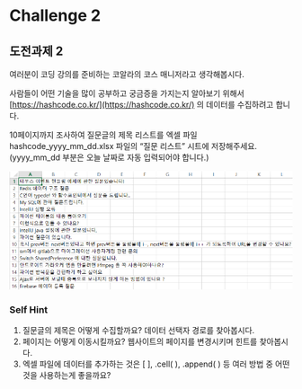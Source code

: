 # Challenge 2

## 도전과제 2

여러분이 코딩 강의를 준비하는 코알라의 코스 매니저라고 생각해봅시다. 

사람들이 어떤 기술을 많이 공부하고 궁금증을 가지는지 알아보기 위해서 [https://hashcode.co.kr/](https://hashcode.co.kr/) 의 데이터를 수집하려고 합니다. 

10페이지까지 조사하여 질문글의 제목 리스트를 엑셀 파일 hashcode\_yyyy\_mm\_dd.xlsx 파일의 “질문 리스트” 시트에 저장해주세요. \(yyyy\_mm\_dd 부분은 오늘 날짜로 자동 입력되어야 합니다.\)

![](../../.gitbook/assets/image%20%28117%29.png)



### Self Hint

1. 질문글의 제목은 어떻게 수집할까요? 데이터 선택자 경로를 찾아봅시다.
2. 페이지는 어떻게 이동시킬까요? 웹사이트의 페이지를 변경시키며 힌트를 찾아봅시다.
3. 엑셀 파일에 데이터를 추가하는 것은 \[ \], .cell\( \), .append\( \) 등 여러 방법 중 어떤 것을 사용하는게 좋을까요?



